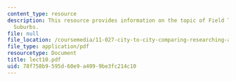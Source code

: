 ```yaml
---
content_type: resource
description: This resource provides information on the topic of Field Trip, Boston
  Suburbs.
file: null
file_location: /coursemedia/11-027-city-to-city-comparing-researching-and-writing-about-cities-spring-2006/78f758b9595d60e9a4099be3fc214c10_lect10.pdf
file_type: application/pdf
resourcetype: Document
title: lect10.pdf
uid: 78f758b9-595d-60e9-a409-9be3fc214c10
---
```


